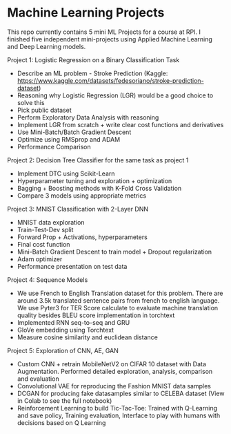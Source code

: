 # Machine Learning Projects
This repo currently contains 5 mini ML Projects for a course at RPI. I finished five independent mini-projects using Applied Machine Learning and Deep Learning models. 

Project 1: Logistic Regression on a Binary Classification Task
  - Describe an ML problem -  Stroke Prediction (Kaggle: https://www.kaggle.com/datasets/fedesoriano/stroke-prediction-dataset)
  - Reasoning why Logistic Regression (LGR) would be a good choice to solve this
  - Pick public dataset
  - Perform Exploratory Data Analysis with reasoning
  - Implement LGR from scratch + write clear cost functions and derivatives
  - Use Mini-Batch/Batch Gradient Descent 
  - Optimize using RMSprop and ADAM
  - Performance Comparison

Project 2: Decision Tree Classifier for the same task as project 1
  - Implement DTC using Scikit-Learn
  - Hyperparameter tuning and exploration + optimization
  - Bagging + Boosting methods with K-Fold Cross Validation
  - Compare 3 models using appropriate metrics 
  
Project 3: MNIST Classification with 2-Layer DNN
  - MNIST data exploration
  - Train-Test-Dev split
  - Forward Prop + Activations, hyperparameters
  - Final cost function
  - Mini-Batch Gradient Descent to train model + Dropout regularization
  - Adam optimizer
  - Performance presentation on test data 
  
Project 4: Sequence Models
  - We use French to English Translation dataset for this problem. There are around 3.5k translated sentence pairs from french to english language. We use Pyter3 for TER Score calculate to evaluate machine translation quality besides BLEU score implementation in torchtext
  - Implemented RNN seq-to-seq and GRU 
  - GloVe embedding using Torchtext
  - Measure cosine similarity and euclidean distance 
  
Project 5: Exploration of CNN, AE, GAN
  - Custom CNN + retrain MobileNetV2 on CIFAR 10 dataset with Data Augmentation. Performed detailed exploration, analysis, comparison and evaluation
  - Convolutional VAE for reproducing the Fashion MNIST data samples
  - DCGAN for producing fake datasamples similar to CELEBA dataset (View in Colab to see the full notebook)
  - Reinforcement Learning to build Tic-Tac-Toe: Trained with Q-Learning and save policy, Training evaluation, Interface to play with humans with decisions based on Q Learning
